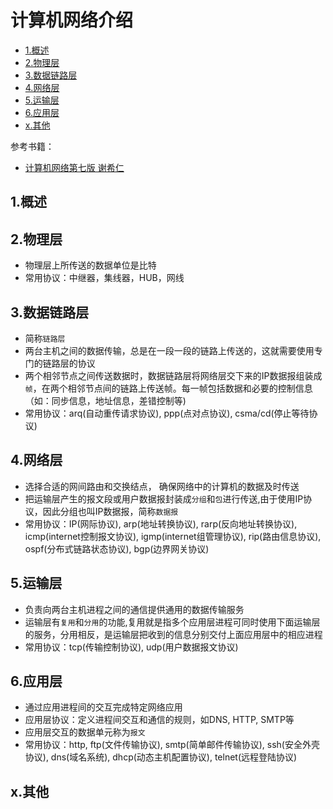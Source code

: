 # 计算机网络介绍

<!-- vim-markdown-toc Marked -->

* [1.概述](#1.概述)
* [2.物理层](#2.物理层)
* [3.数据链路层](#3.数据链路层)
* [4.网络层](#4.网络层)
* [5.运输层](#5.运输层)
* [6.应用层](#6.应用层)
* [x.其他](#x.其他)

<!-- vim-markdown-toc -->

参考书籍：

- [计算机网络第七版 谢希仁]()

## 1.概述

## 2.物理层

- 物理层上所传送的数据单位是比特
- 常用协议：中继器，集线器，HUB，网线

## 3.数据链路层

- 简称`链路层`
- 两台主机之间的数据传输，总是在一段一段的链路上传送的，这就需要使用专门的链路层的协议
- 两个相邻节点之间传送数据时，数据链路层将网络层交下来的IP数据报组装成`帧`，在两个相邻节点间的链路上传送帧。每一帧包括数据和必要的控制信息（如：同步信息，地址信息，差错控制等)
- 常用协议：arq(自动重传请求协议), ppp(点对点协议), csma/cd(停止等待协议)

## 4.网络层

- 选择合适的网间路由和交换结点， 确保网络中的计算机的数据及时传送
- 把运输层产生的报文段或用户数据报封装成`分组`和`包`进行传送,由于使用IP协议，因此分组也叫IP数据报，简称`数据报`
- 常用协议：IP(网际协议), arp(地址转换协议), rarp(反向地址转换协议), icmp(internet控制报文协议), igmp(internet组管理协议), rip(路由信息协议), ospf(分布式链路状态协议), bgp(边界网关协议)

## 5.运输层

- 负责向两台主机进程之间的通信提供通用的数据传输服务
- 运输层有`复用`和`分用`的功能,复用就是指多个应用层进程可同时使用下面运输层的服务，分用相反，是运输层把收到的信息分别交付上面应用层中的相应进程
- 常用协议：tcp(传输控制协议), udp(用户数据报文协议)

## 6.应用层

- 通过应用进程间的交互完成特定网络应用
- 应用层协议：定义进程间交互和通信的规则，如DNS, HTTP, SMTP等
- 应用层交互的数据单元称为`报文`
- 常用协议：http, ftp(文件传输协议), smtp(简单邮件传输协议), ssh(安全外壳协议), dns(域名系统), dhcp(动态主机配置协议), telnet(远程登陆协议)

## x.其他


